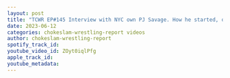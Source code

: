 ```yaml
---
layout: post
title: "TCWR EP#145 Interview with NYC own PJ Savage. How he started, one day joining Bullet Club? #shorts"
date: 2023-06-12
categories: chokeslam-wrestling-report videos
author: chokeslam-wrestling-report
spotify_track_id: 
youtube_video_id: ZOyt0iqlPfg
apple_track_id: 
youtube_metadata: 
---
```

